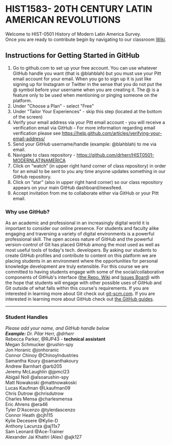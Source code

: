 # HIST1583- 20TH CENTURY LATIN AMERICAN REVOLUTIONS
Welcome to HIST-0501 History of Modern Latin America Survey.  
Once you are ready to contribute begin by navigating to our classroom [Wiki](https://github.com/drherr/HIST0501-MODERNLATINAMERICA/wiki).  
## Instructions for Getting Started in GitHub  
1. Go to github.com to set up your free account. You can use whatever GitHub handle you want (that is @blahblah) but you must use your Pitt email account for your email. When you go to sign up it is just like signing up for Instagram or Twitter in the sense that you do not put the @ symbol before your username when you are creating it. The @ is a feature only to be used when mentioning or pinging someone on the platform.    
2. Under "Choose a Plan" - select "Free"  
3. Under "Tailor Your Experiences" - skip this step (located at the bottom of the screen)
4. Verify your email address via your Pitt email account - you will receive a verification email via GitHub - For more information regarding email verification please see https://help.github.com/articles/verifying-your-email-address/  
5. Send your GitHub username/handle (example: @blahblah) to me via email.  
6. Navigate to class repository - https://github.com/drherr/HIST0501-MODERNLATINAMERICA
7. Click on “watch” (in upper right hand corner of class repository) in order for an email to be sent to you any time anyone updates something in our GitHub repository.  
8. Click on “star” (also in upper right hand corner) so our class repository appears on your main GitHub dashboard/newsfeed.  
9. Accept invitation from me to collaborate either via GitHub or your Pitt email.  
  
### Why use GitHub?  
As an academic and professional in an increasingly digital world it is important to consider our online presence. For students and faculty alike engaging and traversing a variety of digital environments is a powerful professional skill. The open access nature of GitHub and the powerful version-control of Git has placed GitHub among the most used as well as most useful tools of today's tech. developers. By asking our students to create GitHub profiles and contribute to content on this platform we are placing students in an environment where the opportunities for personal knowledge development are truly extensible. For this course we are committed to having students engage with some of the social/collaborative components of GitHub's interface ([the Repo. Wiki](https://github.com/drherr/HIST0501-MODERNLATINAMERICA/wiki) and [Issues Board](https://github.com/drherr/HIST0501-MODERNLATINAMERICA/issues)) with the hope that students will engage with other possible uses of GitHub and Git outside of what falls within this course's requirements. If you are interested in learning more about Git check out [git-scm.com](https://git-scm.com/). If you are interested in learning more about GitHub check out [the GitHub guides](https://guides.github.com/).  
  
***  
  
### Student Handles 
*Please add your name, and GitHub handle below*  
_**Example:** Dr. Pilar Herr, @drherr_  
Rebecca Parker, @RJP43 - **technical assistant**    
Megan Schmucker @rushin-spy  
Jon Horanic @jonhoranic  
Connor Chinoy @ChinoyIndustries   
Samantha Koury @samanthakoury  
Andrew Barnhart @arb205  
Jeremy McLaughlin @jpmcl23  
Abigail Noll @alsoarushin-spy  
Matt Nowakoski @mattnowakoski  
Lucas Kaufman @Lkaufman09  
Chris Dutrow @chrisdutrow  
Charles Mensa @charlesmensa  
Eric Ahrens @era46  
Tyler D'Ascenzo @tylerdascenzo  
Connor Heath @cjh115  
Kylie Decesere @Kylie-D  
Anthony Lacunza @aj11x7    
Sam Leonard @Ace-Trainer  
Alexander Jai Khattri (Alex) @ajk127
  

  
  




 

